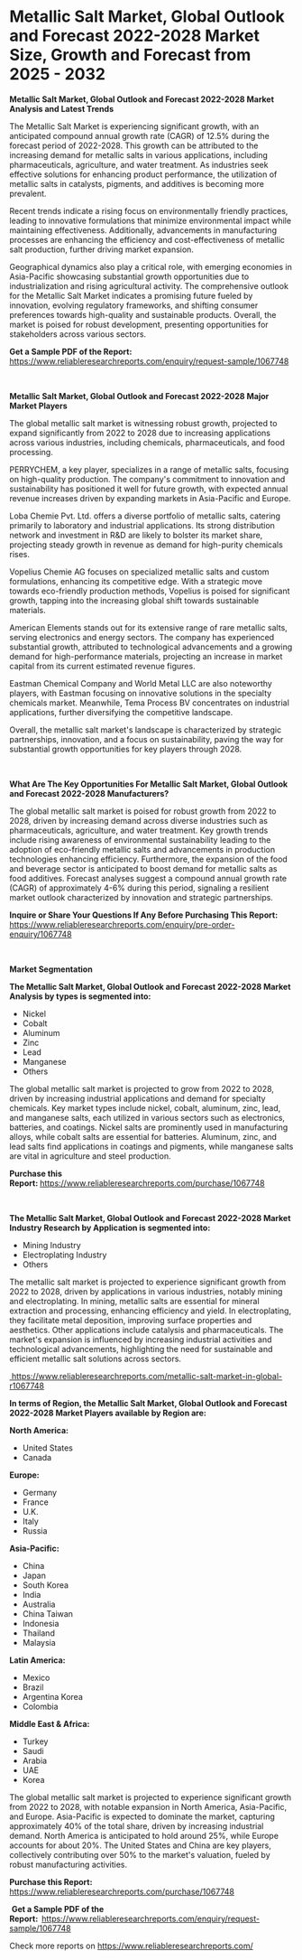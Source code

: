 <p><h1>Metallic Salt Market, Global Outlook and Forecast 2022-2028 Market Size, Growth and Forecast from 2025 - 2032</h1></p><p><strong>Metallic Salt Market, Global Outlook and Forecast 2022-2028 Market Analysis and Latest Trends</strong></p>
<p><p>The Metallic Salt Market is experiencing significant growth, with an anticipated compound annual growth rate (CAGR) of 12.5% during the forecast period of 2022-2028. This growth can be attributed to the increasing demand for metallic salts in various applications, including pharmaceuticals, agriculture, and water treatment. As industries seek effective solutions for enhancing product performance, the utilization of metallic salts in catalysts, pigments, and additives is becoming more prevalent.</p><p>Recent trends indicate a rising focus on environmentally friendly practices, leading to innovative formulations that minimize environmental impact while maintaining effectiveness. Additionally, advancements in manufacturing processes are enhancing the efficiency and cost-effectiveness of metallic salt production, further driving market expansion.</p><p>Geographical dynamics also play a critical role, with emerging economies in Asia-Pacific showcasing substantial growth opportunities due to industrialization and rising agricultural activity. The comprehensive outlook for the Metallic Salt Market indicates a promising future fueled by innovation, evolving regulatory frameworks, and shifting consumer preferences towards high-quality and sustainable products. Overall, the market is poised for robust development, presenting opportunities for stakeholders across various sectors.</p></p>
<p><strong>Get a Sample PDF of the Report:&nbsp;</strong> <a href="https://www.reliableresearchreports.com/enquiry/request-sample/1067748?utm_campaign=2224&utm_medium=2&utm_source=Github&utm_content=ia&utm_term=21032025&utm_id=metallic-salt-market-global-outlook-and-forecast-2022-2028">https://www.reliableresearchreports.com/enquiry/request-sample/1067748</a></p>
<p>&nbsp;</p>
<p><strong>Metallic Salt Market, Global Outlook and Forecast 2022-2028 Major Market Players</strong></p>
<p><p>The global metallic salt market is witnessing robust growth, projected to expand significantly from 2022 to 2028 due to increasing applications across various industries, including chemicals, pharmaceuticals, and food processing. </p><p>PERRYCHEM, a key player, specializes in a range of metallic salts, focusing on high-quality production. The company's commitment to innovation and sustainability has positioned it well for future growth, with expected annual revenue increases driven by expanding markets in Asia-Pacific and Europe.</p><p>Loba Chemie Pvt. Ltd. offers a diverse portfolio of metallic salts, catering primarily to laboratory and industrial applications. Its strong distribution network and investment in R&D are likely to bolster its market share, projecting steady growth in revenue as demand for high-purity chemicals rises.</p><p>Vopelius Chemie AG focuses on specialized metallic salts and custom formulations, enhancing its competitive edge. With a strategic move towards eco-friendly production methods, Vopelius is poised for significant growth, tapping into the increasing global shift towards sustainable materials.</p><p>American Elements stands out for its extensive range of rare metallic salts, serving electronics and energy sectors. The company has experienced substantial growth, attributed to technological advancements and a growing demand for high-performance materials, projecting an increase in market capital from its current estimated revenue figures.</p><p>Eastman Chemical Company and World Metal LLC are also noteworthy players, with Eastman focusing on innovative solutions in the specialty chemicals market. Meanwhile, Tema Process BV concentrates on industrial applications, further diversifying the competitive landscape.</p><p>Overall, the metallic salt market's landscape is characterized by strategic partnerships, innovation, and a focus on sustainability, paving the way for substantial growth opportunities for key players through 2028.</p></p>
<p>&nbsp;</p>
<p><strong>What Are The Key Opportunities For Metallic Salt Market, Global Outlook and Forecast 2022-2028 Manufacturers?</strong></p>
<p><p>The global metallic salt market is poised for robust growth from 2022 to 2028, driven by increasing demand across diverse industries such as pharmaceuticals, agriculture, and water treatment. Key growth trends include rising awareness of environmental sustainability leading to the adoption of eco-friendly metallic salts and advancements in production technologies enhancing efficiency. Furthermore, the expansion of the food and beverage sector is anticipated to boost demand for metallic salts as food additives. Forecast analyses suggest a compound annual growth rate (CAGR) of approximately 4-6% during this period, signaling a resilient market outlook characterized by innovation and strategic partnerships.</p></p>
<p><strong>Inquire or Share Your Questions If Any Before Purchasing This Report:</strong> <a href="https://www.reliableresearchreports.com/enquiry/pre-order-enquiry/1067748?utm_campaign=2224&utm_medium=2&utm_source=Github&utm_content=ia&utm_term=21032025&utm_id=metallic-salt-market-global-outlook-and-forecast-2022-2028">https://www.reliableresearchreports.com/enquiry/pre-order-enquiry/1067748</a></p>
<p>&nbsp;</p>
<p><strong>Market Segmentation</strong></p>
<p><strong>The Metallic Salt Market, Global Outlook and Forecast 2022-2028 Market Analysis by types is segmented into:</strong></p>
<p><ul><li>Nickel</li><li>Cobalt</li><li>Aluminum</li><li>Zinc</li><li>Lead</li><li>Manganese</li><li>Others</li></ul></p>
<p><p>The global metallic salt market is projected to grow from 2022 to 2028, driven by increasing industrial applications and demand for specialty chemicals. Key market types include nickel, cobalt, aluminum, zinc, lead, and manganese salts, each utilized in various sectors such as electronics, batteries, and coatings. Nickel salts are prominently used in manufacturing alloys, while cobalt salts are essential for batteries. Aluminum, zinc, and lead salts find applications in coatings and pigments, while manganese salts are vital in agriculture and steel production.</p></p>
<p><strong>Purchase this Report:&nbsp;</strong><a href="https://www.reliableresearchreports.com/purchase/1067748?utm_campaign=2224&utm_medium=2&utm_source=Github&utm_content=ia&utm_term=21032025&utm_id=metallic-salt-market-global-outlook-and-forecast-2022-2028">https://www.reliableresearchreports.com/purchase/1067748</a></p>
<p>&nbsp;</p>
<p><strong>The Metallic Salt Market, Global Outlook and Forecast 2022-2028 Market Industry Research by Application is segmented into:</strong></p>
<p><ul><li>Mining Industry</li><li>Electroplating Industry</li><li>Others</li></ul></p>
<p><p>The metallic salt market is projected to experience significant growth from 2022 to 2028, driven by applications in various industries, notably mining and electroplating. In mining, metallic salts are essential for mineral extraction and processing, enhancing efficiency and yield. In electroplating, they facilitate metal deposition, improving surface properties and aesthetics. Other applications include catalysis and pharmaceuticals. The market's expansion is influenced by increasing industrial activities and technological advancements, highlighting the need for sustainable and efficient metallic salt solutions across sectors.</p></p>
<p><a href="https://www.reliableresearchreports.com/metallic-salt-market-in-global-r1067748?utm_campaign=2224&utm_medium=2&utm_source=Github&utm_content=ia&utm_term=21032025&utm_id=metallic-salt-market-global-outlook-and-forecast-2022-2028">&nbsp;https://www.reliableresearchreports.com/metallic-salt-market-in-global-r1067748</a></p>
<p><strong>In terms of Region, the Metallic Salt Market, Global Outlook and Forecast 2022-2028 Market Players available by Region are:</strong></p>
<p>
    <p> <strong> North America: </strong>
        <ul>
            <li>United States</li>
            <li>Canada</li>
        </ul>
        </p> 
    <p> <strong> Europe: </strong>
        <ul>
            <li>Germany</li>
            <li>France</li>
            <li>U.K.</li>
            <li>Italy</li>
            <li>Russia</li>
        </ul>
        </p> 
    <p> <strong> Asia-Pacific: </strong>
        <ul>
            <li>China</li>
            <li>Japan</li>
            <li>South Korea</li>
            <li>India</li>
            <li>Australia</li>
            <li>China Taiwan</li>
            <li>Indonesia</li>
            <li>Thailand</li>
            <li>Malaysia</li>
        </ul>
        </p> 
    <p> <strong> Latin America: </strong>
        <ul>
            <li>Mexico</li>
            <li>Brazil</li>
            <li>Argentina Korea</li>
            <li>Colombia</li>
        </ul>
        </p> 
    <p> <strong> Middle East & Africa: </strong>
        <ul>
            <li>Turkey</li>
            <li>Saudi</li>
            <li>Arabia</li>
            <li>UAE</li>
            <li>Korea</li>
        </ul>
    </p>
    </p>
<p><p>The global metallic salt market is projected to experience significant growth from 2022 to 2028, with notable expansion in North America, Asia-Pacific, and Europe. Asia-Pacific is expected to dominate the market, capturing approximately 40% of the total share, driven by increasing industrial demand. North America is anticipated to hold around 25%, while Europe accounts for about 20%. The United States and China are key players, collectively contributing over 50% to the market's valuation, fueled by robust manufacturing activities.</p></p>
<p><strong>Purchase this Report: </strong><a href="https://www.reliableresearchreports.com/purchase/1067748?utm_campaign=2224&utm_medium=2&utm_source=Github&utm_content=ia&utm_term=21032025&utm_id=metallic-salt-market-global-outlook-and-forecast-2022-2028">https://www.reliableresearchreports.com/purchase/1067748</a></p>
<p>&nbsp;<strong>Get a Sample PDF of the Report:&nbsp;&nbsp;</strong><a href="https://www.reliableresearchreports.com/enquiry/request-sample/1067748?utm_campaign=2224&utm_medium=2&utm_source=Github&utm_content=ia&utm_term=21032025&utm_id=metallic-salt-market-global-outlook-and-forecast-2022-2028">https://www.reliableresearchreports.com/enquiry/request-sample/1067748</a></p>
<p><strong></strong></p>
<p>Check more reports on <a href="https://www.reliableresearchreports.com/?utm_campaign=2224&utm_medium=2&utm_source=Github&utm_content=ia&utm_term=21032025&utm_id=metallic-salt-market-global-outlook-and-forecast-2022-2028">https://www.reliableresearchreports.com/</a></p>